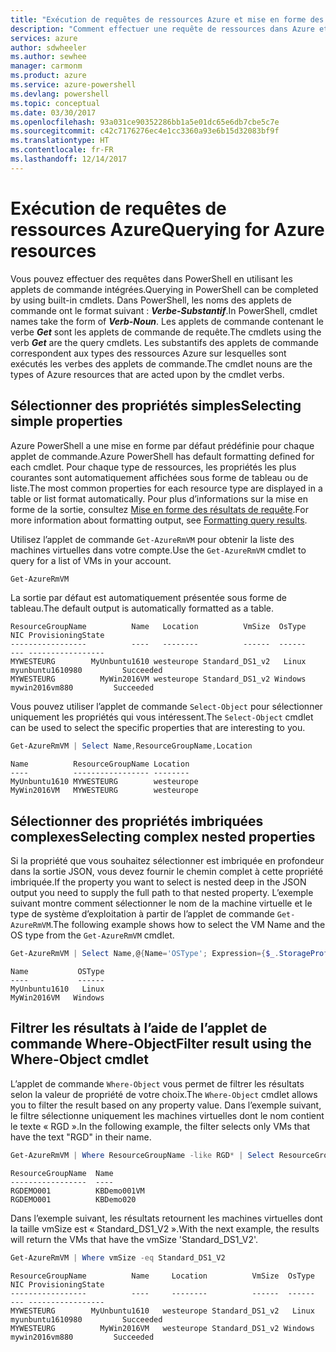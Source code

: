 ```yaml
---
title: "Exécution de requêtes de ressources Azure et mise en forme des résultats | Microsoft Docs"
description: "Comment effectuer une requête de ressources dans Azure et mettre en forme les résultats."
services: azure
author: sdwheeler
ms.author: sewhee
manager: carmonm
ms.product: azure
ms.service: azure-powershell
ms.devlang: powershell
ms.topic: conceptual
ms.date: 03/30/2017
ms.openlocfilehash: 93a031ce90352286bb1a5e01dc65e6db7cbe5c7e
ms.sourcegitcommit: c42c7176276ec4e1cc3360a93e6b15d32083bf9f
ms.translationtype: HT
ms.contentlocale: fr-FR
ms.lasthandoff: 12/14/2017
---
```

# <a name="querying-for-azure-resources"></a><span data-ttu-id="b8506-103">Exécution de requêtes de ressources Azure</span><span class="sxs-lookup"><span data-stu-id="b8506-103">Querying for Azure resources</span></span>

<span data-ttu-id="b8506-104">Vous pouvez effectuer des requêtes dans PowerShell en utilisant les applets de commande intégrées.</span><span class="sxs-lookup"><span data-stu-id="b8506-104">Querying in PowerShell can be completed by using built-in cmdlets.</span></span> <span data-ttu-id="b8506-105">Dans PowerShell, les noms des applets de commande ont le format suivant : **_Verbe-Substantif_**.</span><span class="sxs-lookup"><span data-stu-id="b8506-105">In PowerShell, cmdlet names take the form of **_Verb-Noun_**.</span></span> <span data-ttu-id="b8506-106">Les applets de commande contenant le verbe **_Get_** sont les applets de commande de requête.</span><span class="sxs-lookup"><span data-stu-id="b8506-106">The cmdlets using the verb **_Get_** are the query cmdlets.</span></span> <span data-ttu-id="b8506-107">Les substantifs des applets de commande correspondent aux types des ressources Azure sur lesquelles sont exécutés les verbes des applets de commande.</span><span class="sxs-lookup"><span data-stu-id="b8506-107">The cmdlet nouns are the types of Azure resources that are acted upon by the cmdlet verbs.</span></span>


## <a name="selecting-simple-properties"></a><span data-ttu-id="b8506-108">Sélectionner des propriétés simples</span><span class="sxs-lookup"><span data-stu-id="b8506-108">Selecting simple properties</span></span>

<span data-ttu-id="b8506-109">Azure PowerShell a une mise en forme par défaut prédéfinie pour chaque applet de commande.</span><span class="sxs-lookup"><span data-stu-id="b8506-109">Azure PowerShell has default formatting defined for each cmdlet.</span></span> <span data-ttu-id="b8506-110">Pour chaque type de ressources, les propriétés les plus courantes sont automatiquement affichées sous forme de tableau ou de liste.</span><span class="sxs-lookup"><span data-stu-id="b8506-110">The most common properties for each resource type are displayed in a table or list format automatically.</span></span> <span data-ttu-id="b8506-111">Pour plus d’informations sur la mise en forme de la sortie, consultez [Mise en forme des résultats de requête](formatting-output.md).</span><span class="sxs-lookup"><span data-stu-id="b8506-111">For more information about formatting output, see [Formatting query results](formatting-output.md).</span></span>

<span data-ttu-id="b8506-112">Utilisez l’applet de commande `Get-AzureRmVM` pour obtenir la liste des machines virtuelles dans votre compte.</span><span class="sxs-lookup"><span data-stu-id="b8506-112">Use the `Get-AzureRmVM` cmdlet to query for a list of VMs in your account.</span></span>

```powershell
Get-AzureRmVM
```

<span data-ttu-id="b8506-113">La sortie par défaut est automatiquement présentée sous forme de tableau.</span><span class="sxs-lookup"><span data-stu-id="b8506-113">The default output is automatically formatted as a table.</span></span>

```
ResourceGroupName          Name   Location          VmSize  OsType              NIC ProvisioningState
-----------------          ----   --------          ------  ------              --- -----------------
MYWESTEURG        MyUnbuntu1610 westeurope Standard_DS1_v2   Linux myunbuntu1610980         Succeeded
MYWESTEURG          MyWin2016VM westeurope Standard_DS1_v2 Windows   mywin2016vm880         Succeeded
```

<span data-ttu-id="b8506-114">Vous pouvez utiliser l’applet de commande `Select-Object` pour sélectionner uniquement les propriétés qui vous intéressent.</span><span class="sxs-lookup"><span data-stu-id="b8506-114">The `Select-Object` cmdlet can be used to select the specific properties that are interesting to you.</span></span>

```powershell
Get-AzureRmVM | Select Name,ResourceGroupName,Location
```

```
Name          ResourceGroupName Location
----          ----------------- --------
MyUnbuntu1610 MYWESTEURG        westeurope
MyWin2016VM   MYWESTEURG        westeurope
```

## <a name="selecting-complex-nested-properties"></a><span data-ttu-id="b8506-115">Sélectionner des propriétés imbriquées complexes</span><span class="sxs-lookup"><span data-stu-id="b8506-115">Selecting complex nested properties</span></span>

<span data-ttu-id="b8506-116">Si la propriété que vous souhaitez sélectionner est imbriquée en profondeur dans la sortie JSON, vous devez fournir le chemin complet à cette propriété imbriquée.</span><span class="sxs-lookup"><span data-stu-id="b8506-116">If the property you want to select is nested deep in the JSON output you need to supply the full path to that nested property.</span></span> <span data-ttu-id="b8506-117">L’exemple suivant montre comment sélectionner le nom de la machine virtuelle et le type de système d’exploitation à partir de l’applet de commande `Get-AzureRmVM`.</span><span class="sxs-lookup"><span data-stu-id="b8506-117">The following example shows how to select the VM Name and the OS type from the `Get-AzureRmVM` cmdlet.</span></span>

```powershell
Get-AzureRmVM | Select Name,@{Name='OSType'; Expression={$_.StorageProfile.OSDisk.OSType}}
```

```
Name           OSType
----           ------
MyUnbuntu1610   Linux
MyWin2016VM   Windows
```

## <a name="filter-result-using-the-where-object-cmdlet"></a><span data-ttu-id="b8506-118">Filtrer les résultats à l’aide de l’applet de commande Where-Object</span><span class="sxs-lookup"><span data-stu-id="b8506-118">Filter result using the Where-Object cmdlet</span></span>

<span data-ttu-id="b8506-119">L’applet de commande `Where-Object` vous permet de filtrer les résultats selon la valeur de propriété de votre choix.</span><span class="sxs-lookup"><span data-stu-id="b8506-119">The `Where-Object` cmdlet allows you to filter the result based on any property value.</span></span> <span data-ttu-id="b8506-120">Dans l’exemple suivant, le filtre sélectionne uniquement les machines virtuelles dont le nom contient le texte « RGD ».</span><span class="sxs-lookup"><span data-stu-id="b8506-120">In the following example, the filter selects only VMs that have the text "RGD" in their name.</span></span>

```powershell
Get-AzureRmVM | Where ResourceGroupName -like RGD* | Select ResourceGroupName,Name
```

```
ResourceGroupName  Name
-----------------  ----
RGDEMO001          KBDemo001VM
RGDEMO001          KBDemo020
```

<span data-ttu-id="b8506-121">Dans l’exemple suivant, les résultats retournent les machines virtuelles dont la taille vmSize est « Standard_DS1_V2 ».</span><span class="sxs-lookup"><span data-stu-id="b8506-121">With the next example, the results will return the VMs that have the vmSize 'Standard_DS1_V2'.</span></span>

```powershell
Get-AzureRmVM | Where vmSize -eq Standard_DS1_V2
```

```
ResourceGroupName          Name     Location          VmSize  OsType              NIC ProvisioningState
-----------------          ----     --------          ------  ------              --- -----------------
MYWESTEURG        MyUnbuntu1610   westeurope Standard_DS1_v2   Linux myunbuntu1610980         Succeeded
MYWESTEURG          MyWin2016VM   westeurope Standard_DS1_v2 Windows   mywin2016vm880         Succeeded
```

